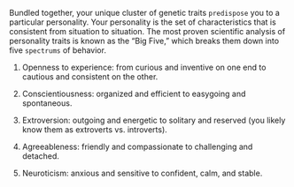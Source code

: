 Bundled together, your unique cluster of genetic traits `predispose`
you to a particular personality. Your personality is the set of
characteristics that is consistent from situation to situation. The most
proven scientific analysis of personality traits is known as the “Big
Five,” which breaks them down into five `spectrums` of behavior.

1. Openness to experience: from curious and inventive on one end
to cautious and consistent on the other.

2. Conscientiousness: organized and efficient to easygoing and
spontaneous.

3. Extroversion: outgoing and energetic to solitary and reserved
(you likely know them as extroverts vs. introverts).

4. Agreeableness: friendly and compassionate to challenging and
detached.

5. Neuroticism: anxious and sensitive to confident, calm, and
stable.